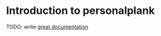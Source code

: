 # Introduction to personalplank

TODO: write [great documentation](http://jacobian.org/writing/what-to-write/)
